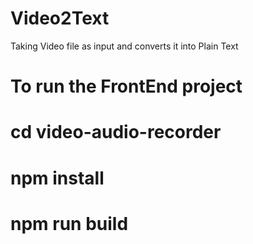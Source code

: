 # Video2Text
Taking Video file as input and converts it into Plain Text

# To run the FrontEnd project 
# cd video-audio-recorder
# npm install 
# npm run build
